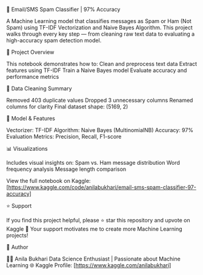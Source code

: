 📩 Email/SMS Spam Classifier | 97% Accuracy

A Machine Learning model that classifies messages as Spam or Ham (Not Spam) using TF-IDF Vectorization and Naive Bayes Algorithm.
This project walks through every key step — from cleaning raw text data to evaluating a high-accuracy spam detection model.

💙 Project Overview

This notebook demonstrates how to:
Clean and preprocess text data
Extract features using TF-IDF
Train a Naive Bayes model
Evaluate accuracy and performance metrics

🧹 Data Cleaning Summary

Removed 403 duplicate values
Dropped 3 unnecessary columns
Renamed columns for clarity
Final dataset shape: (5169, 2)

🔬 Model & Features

Vectorizer: TF-IDF
Algorithm: Naive Bayes (MultinomialNB)
Accuracy: 97%
Evaluation Metrics: Precision, Recall, F1-score

📊 Visualizations

Includes visual insights on:
Spam vs. Ham message distribution
Word frequency analysis
Message length comparison


View the full notebook on Kaggle: [https://www.kaggle.com/code/anilabukhari/email-sms-spam-classifier-97-accuracy]

⭐ Support

If you find this project helpful, please ⭐ star this repository and upvote on Kaggle 💙
Your support motivates me to create more Machine Learning projects!


🧠 Author

👩‍💻 Anila Bukhari
Data Science Enthusiast | Passionate about Machine Learning
🌐 Kaggle Profile: [https://www.kaggle.com/anilabukhari]











